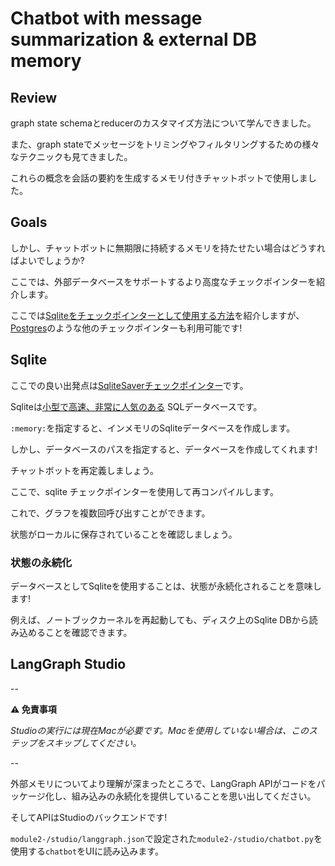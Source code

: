 # Chatbot with message summarization & external DB memory

## Review 

graph state schemaとreducerのカスタマイズ方法について学んできました。

また、graph stateでメッセージをトリミングやフィルタリングするための様々なテクニックも見てきました。

これらの概念を会話の要約を生成するメモリ付きチャットボットで使用しました。

## Goals

しかし、チャットボットに無期限に持続するメモリを持たせたい場合はどうすればよいでしょうか?

ここでは、外部データベースをサポートするより高度なチェックポインターを紹介します。

ここでは[Sqliteをチェックポインターとして使用する方法](https://langchain-ai.github.io/langgraph/concepts/low_level/#checkpointer)を紹介しますが、[Postgres](https://langchain-ai.github.io/langgraph/how-tos/persistence_postgres/)のような他のチェックポインターも利用可能です!

## Sqlite

ここでの良い出発点は[SqliteSaverチェックポインター](https://langchain-ai.github.io/langgraph/concepts/low_level/#checkpointer)です。

Sqliteは[小型で高速、非常に人気のある](https://x.com/karpathy/status/1819490455664685297) SQLデータベースです。

`:memory:`を指定すると、インメモリのSqliteデータベースを作成します。

しかし、データベースのパスを指定すると、データベースを作成してくれます!

チャットボットを再定義しましょう。

ここで、sqlite チェックポインターを使用して再コンパイルします。

これで、グラフを複数回呼び出すことができます。

状態がローカルに保存されていることを確認しましょう。

### 状態の永続化

データベースとしてSqliteを使用することは、状態が永続化されることを意味します!

例えば、ノートブックカーネルを再起動しても、ディスク上のSqlite DBから読み込めることを確認できます。

## LangGraph Studio 

--

**⚠️ 免責事項**

*Studioの実行には現在Macが必要です。Macを使用していない場合は、このステップをスキップしてください。*

--

外部メモリについてより理解が深まったところで、LangGraph APIがコードをパッケージ化し、組み込みの永続化を提供していることを思い出してください。

そしてAPIはStudioのバックエンドです!

`module2-/studio/langgraph.json`で設定された`module2-/studio/chatbot.py`を使用する`chatbot`をUIに読み込みます。
